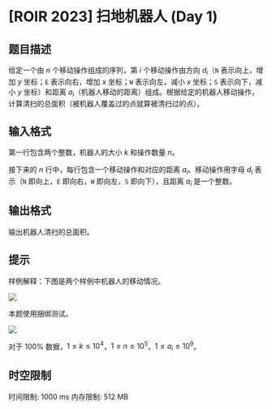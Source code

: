 # [ROIR 2023] 扫地机器人 (Day 1)

## 题目描述

给定一个由 $n$ 个移动操作组成的序列，第 $i$ 个移动操作由方向 $d_i$（`N` 表示向上，增加 $y$ 坐标；`E` 表示向右，增加 $x$ 坐标；`W` 表示向左，减小 $x$ 坐标；`S` 表示向下，减小 $y$ 坐标）和距离 $a_i$（机器人移动的距离）组成。根据给定的机器人移动操作，计算清扫的总面积（被机器人覆盖过的点就算被清扫过的点）。

## 输入格式

第一行包含两个整数，机器人的大小 $k$ 和操作数量 $n$。

接下来的 $n$ 行中，每行包含一个移动操作和对应的距离 $a_i$。移动操作用字母 $d_i$ 表示（`N` 即向上，`E` 即向右，`W` 即向左，`S` 即向下），且距离 $a_i$ 是一个整数。

## 输出格式

输出机器人清扫的总面积。

## 提示

样例解释：下图是两个样例中机器人的移动情况。

![](https://cdn.luogu.com.cn/upload/image_hosting/v8w6xnzb.png)

本题使用捆绑测试。

![](https://cdn.luogu.com.cn/upload/image_hosting/wwg2fmu1.png)

对于 $100\%$ 数据，$1 \le k \le 10^4$，$1 \le n \le 10^5$，$1 \le a_i \le 10^9$。

## 时空限制

时间限制: 1000 ms
内存限制: 512 MB
